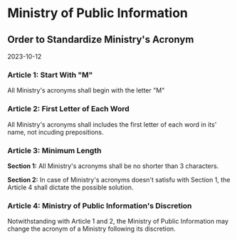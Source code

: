 # Ministry of Public Information
## Order to Standardize Ministry's Acronym
2023-10-12

### Article 1: Start With "M"
All Ministry's acronyms shall begin with the letter "M"

### Article 2: First Letter of Each Word
All Ministry's acronyms shall includes the first letter of each word in its' name, not incuding prepositions.

### Article 3: Minimum Length
**Section 1:** All Ministry's acronyms shall be no shorter than 3 characters.

**Section 2:** In case of Ministry's acronyms doesn't satisfu with Section 1, the Article 4 shall dictate the possible solution.

### Article 4: Ministry of Public Information's Discretion
Notwithstanding with Article 1 and 2, the Ministry of Public Information may change the acronym of a Ministry following its discretion.